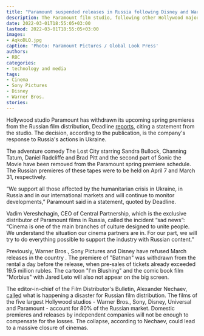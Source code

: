 ```yaml
---
title: "Paramount suspended releases in Russia following Disney and Warner Bros."
description: The Paramount film studio, following other Hollywood majors, canceled spring premieres in Russia. The rental will lose the "Lost City" with Sandra Bullock and the second part of "Sonic the Movie"
date: 2022-03-01T18:55:05+03:00
lastmod: 2022-03-01T18:55:05+03:00
images:
- AqkoDLQ.jpg
caption: 'Photo: Paramount Pictures / Global Look Press'
authors:
- RBC
categories:
- technology and media
tags:
- Cinema
- Sony Pictures
- Disney
- Warner Bros.
stories:
---
```


Hollywood studio Paramount has withdrawn its upcoming spring premieres from the Russian film distribution, Deadline [reports](https://deadline.com/2022/03/sonic-the-hedgehog-2-lost-city-russia-theatrical-release-halted-1234967997/), citing a statement from the studio. The decision, according to the publication, is the company's response to Russia's actions in Ukraine.

The adventure comedy The Lost City starring Sandra Bullock, Channing Tatum, Daniel Radcliffe and Brad Pitt and the second part of Sonic the Movie have been removed from the Paramount spring premiere schedule. The Russian premieres of these tapes were to be held on April 7 and March 31, respectively.

“We support all those affected by the humanitarian crisis in Ukraine, in Russia and in our international markets and will continue to monitor developments,” Paramount said in a statement, quoted by Deadline.

Vadim Vereshchagin, CEO of Central Partnership, which is the exclusive distributor of Paramount films in Russia, called the incident “sad news”: “Cinema is one of the main branches of culture designed to unite people. We understand the situation our cinema partners are in. For our part, we will try to do everything possible to support the industry with Russian content.”

Previously, Warner Bros., Sony Pictures and Disney have refused March releases in the country . The premiere of "Batman" was withdrawn from the rental a day before the release, when pre-sales of tickets already exceeded 19.5 million rubles. The cartoon "I'm Blushing" and the comic book film "Morbius" with Jared Leto will also not appear on the big screen.

The editor-in-chief of the Film Distributor's Bulletin, Alexander Nechaev, [called](/news/621dd72c9a7947daf78c48cd) what is happening a disaster for Russian film distribution. The films of the five largest Hollywood studios - Warner Bros., Sony, Disney, Universal and Paramount - account for 80% of the Russian market. Domestic premieres and releases by independent companies will not be enough to compensate for the losses. The collapse, according to Nechaev, could lead to a massive closure of cinemas.